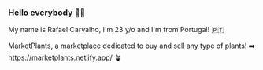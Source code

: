 ### Hello everybody 👋🏼

My name is Rafael Carvalho, I'm 23 y/o and I'm from Portugal! 🇵🇹

MarketPlants, a marketplace dedicated to buy and sell any type of plants! ➡️ https://marketplants.netlify.app/ 🪴



<!--
**rafarlho/rafarlho** is a ✨ _special_ ✨ repository because its `README.md` (this file) appears on your GitHub profile.

Here are some ideas to get you started:

- 🔭 I’m currently working on ...
- 🌱 I’m currently learning ...
- 👯 I’m looking to collaborate on ...
- 🤔 I’m looking for help with ...
- 💬 Ask me about ...
- 📫 How to reach me: ...
- 😄 Pronouns: ...
- ⚡ Fun fact: ...
-->
